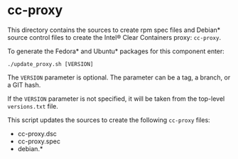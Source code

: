 # cc-proxy

This directory contains the sources to create rpm spec files and Debian* source
control files to create the Intel® Clear Containers proxy: ``cc-proxy``.

To generate the Fedora* and Ubuntu* packages for this component enter:

``./update_proxy.sh [VERSION]``

The ``VERSION`` parameter is optional. The parameter can be a tag, a branch,
or a GIT hash.

If the ``VERSION`` parameter is not specified, it will be taken from the
top-level ``versions.txt`` file.

This script updates the sources to create the following ``cc-proxy`` files:

  * cc-proxy.dsc
  * cc-proxy.spec
  * debian.*
